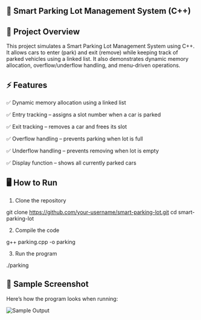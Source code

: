 ## 🚗 Smart Parking Lot Management System (C++)
## 📌 Project Overview

This project simulates a Smart Parking Lot Management System using C++.
It allows cars to enter (park) and exit (remove) while keeping track of parked vehicles using a linked list.
It also demonstrates dynamic memory allocation, overflow/underflow handling, and menu-driven operations.

## ⚡ Features

✅ Dynamic memory allocation using a linked list

✅ Entry tracking – assigns a slot number when a car is parked

✅ Exit tracking – removes a car and frees its slot

✅ Overflow handling – prevents parking when lot is full

✅ Underflow handling – prevents removing when lot is empty

✅ Display function – shows all currently parked cars

## 🖥 How to Run
1. Clone the repository

git clone https://github.com/your-username/smart-parking-lot.git
cd smart-parking-lot

2. Compile the code
   
g++ parking.cpp -o parking

3. Run the program
   
./parking


## 📸 Sample Screenshot

Here’s how the program looks when running:

![Sample Output](./screenshots/sample_output.png)
